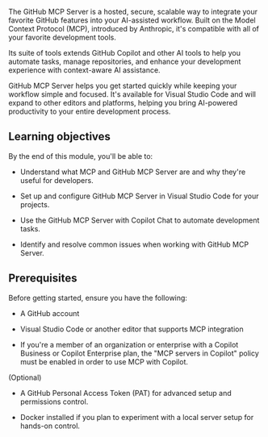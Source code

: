 The GitHub MCP Server is a hosted, secure, scalable way to integrate your favorite GitHub features into your AI-assisted workflow. Built on the Model Context Protocol (MCP), introduced by Anthropic, it's compatible with all of your favorite development tools.

Its suite of tools extends GitHub Copilot and other AI tools to help you automate tasks, manage repositories, and enhance your development experience with context-aware AI assistance.

GitHub MCP Server helps you get started quickly while keeping your workflow simple and focused. It's available for Visual Studio Code and will expand to other editors and platforms, helping you bring AI-powered productivity to your entire development process.

## Learning objectives

By the end of this module, you'll be able to:

- Understand what MCP and GitHub MCP Server are and why they're useful for developers.

- Set up and configure GitHub MCP Server in Visual Studio Code for your projects.

- Use the GitHub MCP Server with Copilot Chat to automate development tasks.

- Identify and resolve common issues when working with GitHub MCP Server.

## Prerequisites

Before getting started, ensure you have the following:

- A GitHub account 

- Visual Studio Code or another editor that supports MCP integration

- If you're a member of an organization or enterprise with a Copilot Business or Copilot Enterprise plan, the "MCP servers in Copilot" policy must be enabled in order to use MCP with Copilot.

(Optional)

- A GitHub Personal Access Token (PAT) for advanced setup and permissions control.

- Docker installed if you plan to experiment with a local server setup for hands-on control.
